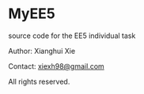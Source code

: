 # MyEE5
source code for the EE5 individual task

Author: Xianghui Xie

Contact: xiexh98@gmail.com

All rights reserved. 